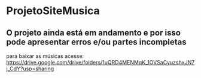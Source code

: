 # ProjetoSiteMusica

## O projeto ainda está em andamento e por isso pode apresentar erros e/ou partes incompletas

para baixar as músicas acesse: https://drive.google.com/drive/folders/1uQRD4MENMqK_1OVSaCyuzshxJN7j_CdY?usp=sharing